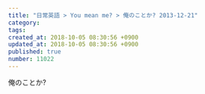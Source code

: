 ```yaml
---
title: "日常英語 > You mean me? > 俺のことか? 2013-12-21"
category: 
tags: 
created_at: 2018-10-05 08:30:56 +0900
updated_at: 2018-10-05 08:30:56 +0900
published: true
number: 11022
---
```


俺のことか?
